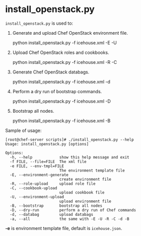 # install_openstack.py

`install_openstack.py` is used to:

1. Generate and upload Chef OpenStack environment file.

    python install_openstack.py -f icehouse.xml -E -U

2. Upload Chef OpenStack roles and cookbooks.

    python install_openstack.py -f icehouse.xml -R -C

3. Generate Chef OpenStack databags.

    python install_openstack.py -f icehouse.xml -d

4. Perform a dry run of bootstrap commands.

    python install_openstack.py -f icehouse.xml -D

5. Bootstrap all nodes.

    python install_openstack.py -f icehouse.xml -B


Sample of usage:

    [root@chef-server scripts]# ./install_openstack.py --help
    Usage: install_openstack.py [options]

    Options:
      -h, --help            show this help message and exit
      -f FILE, --file=FILE  The xml file
      -e FILE, --env-tmpl=FILE
                            The environment template file
      -E, --environment-generate
                            create environment file
      -R, --role-upload     upload role file
      -C, --cookbook-upload
                            upload cookbook file
      -U, --environment-upload
                            upload environment file
      -B, --bootstrap       bootstrap all nodes
      -D, --dry-run         perform a dry run of Chef commands
      -d, --databag         upload databags
      -a, --all             the same with -E -U -R -C -d -B

**-e** is environment template file, default is `icehouse.json`.
